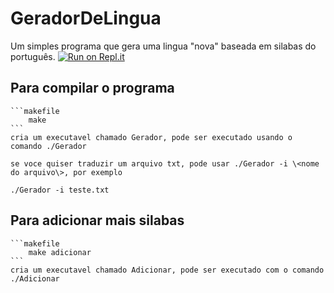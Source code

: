 # GeradorDeLingua
Um simples programa que gera uma lingua "nova" baseada em silabas do português.
[![Run on Repl.it](https://repl.it/badge/github/patoacriano/GeradorDeLingua)](https://repl.it/github/patoacriano/GeradorDeLingua)

## Para compilar o programa
    
    ```makefile
        make
    ```
    cria um executavel chamado Gerador, pode ser executado usando o comando ./Gerador
    
    se voce quiser traduzir um arquivo txt, pode usar ./Gerador -i \<nome do arquivo\>, por exemplo
    
    ./Gerador -i teste.txt
    
## Para adicionar mais silabas
    
    ```makefile
        make adicionar
    ```
    cria um executavel chamado Adicionar, pode ser executado com o comando ./Adicionar
  
